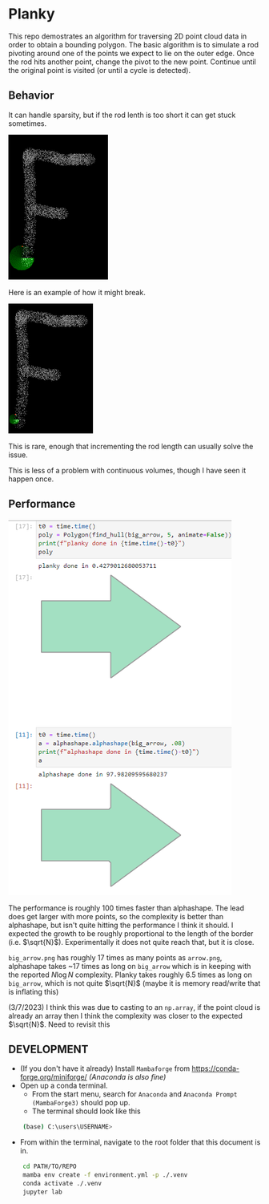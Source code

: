 # Planky
This repo demostrates an algorithm for traversing 2D point cloud data in order to obtain a bounding polygon.
The basic algorithm is to simulate a rod pivoting around one of the points we expect to lie on the outer edge. Once the rod hits another point,
change the pivot to the new point. Continue until the original point is visited (or until a cycle is detected).



## Behavior
It can handle sparsity, but if the rod lenth is too short it can get stuck sometimes.

![Demo](images/f_anim.gif)

Here is an example of how it might break.

![Demo](images/f_broken_anim.gif)


This is rare, enough that incrementing the rod length can usually solve the issue.

This is less of a problem with continuous volumes, though I have seen it happen once.

## Performance

![big_arrow_results](images/big_arrow_results.PNG)

The performance is roughly 100 times faster than alphashape. The lead does get larger with more points, so the complexity is better than alphashape, but isn't quite hitting the performance I think it should. I expected the growth to be roughly proportional to the length of the border (i.e. $\sqrt{N}$). Experimentally it does not quite reach that, but it is close.

`big_arrow.png` has roughly 17 times as many points as `arrow.png`, alphashape takes ~17 times as long on `big_arrow` which is in keeping with the reported $N\log{N}$ complexity. Planky takes roughly 6.5 times as long on `big_arrow`, which is not quite $\sqrt{N}$ (maybe it is memory read/write that is inflating this)

(3/7/2023) I think this was due to casting to an `np.array`, if the point cloud is already an array then I think the complexity was closer to the expected $\sqrt{N}$. Need to revisit this 

## DEVELOPMENT
- (If you don't have it already) Install `Mambaforge` from https://conda-forge.org/miniforge/ _(Anaconda is also fine)_
- Open up a conda terminal.<br>
    - From the start menu, search for `Anaconda` and `Anaconda Prompt (MambaForge3)` should pop up.
    - The terminal should look like this

```bash
    (base) C:\users\USERNAME>
```
- From within the terminal, navigate to the root folder that this document is in.

```bash
    cd PATH/TO/REPO
    mamba env create -f environment.yml -p ./.venv
    conda activate ./.venv
    jupyter lab
```

